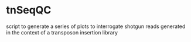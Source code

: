 # tnSeqQC
script to generate a series of plots to interrogate shotgun reads generated in the context of a transposon insertion library

